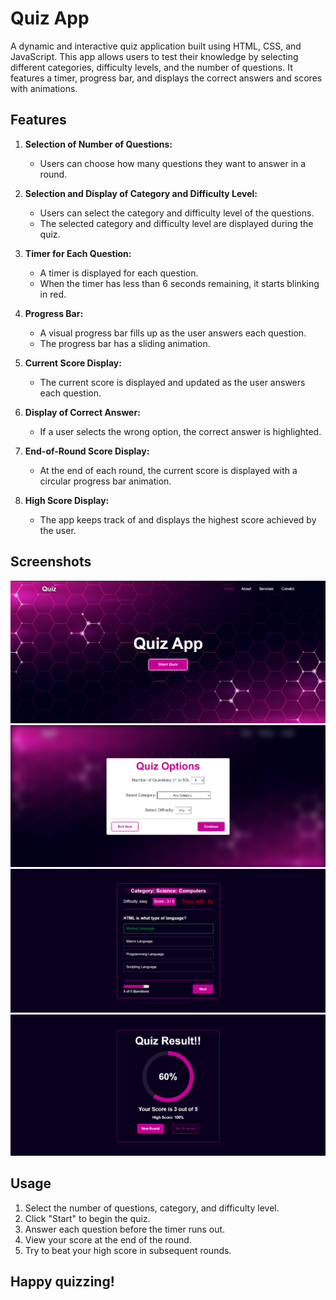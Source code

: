 # Quiz App

A dynamic and interactive quiz application built using HTML, CSS, and JavaScript. This app allows users to test their knowledge by selecting different categories, difficulty levels, and the number of questions. It features a timer, progress bar, and displays the correct answers and scores with animations.

## Features

1. **Selection of Number of Questions:**
   - Users can choose how many questions they want to answer in a round.

2. **Selection and Display of Category and Difficulty Level:**
   - Users can select the category and difficulty level of the questions.
   - The selected category and difficulty level are displayed during the quiz.

3. **Timer for Each Question:**
   - A timer is displayed for each question.
   - When the timer has less than 6 seconds remaining, it starts blinking in red.

4. **Progress Bar:**
   - A visual progress bar fills up as the user answers each question.
   - The progress bar has a sliding animation.

5. **Current Score Display:**
   - The current score is displayed and updated as the user answers each question.

6. **Display of Correct Answer:**
   - If a user selects the wrong option, the correct answer is highlighted.

7. **End-of-Round Score Display:**
   - At the end of each round, the current score is displayed with a circular progress bar animation.

8. **High Score Display:**
   - The app keeps track of and displays the highest score achieved by the user.

## Screenshots

![Home Page](screenshots/screenshot1.png)
![Category & Difficulty Selection](screenshots/screenshot2.png)
![Quiz in Progress](screenshots/screenshot3.png)
![Results Screen](screenshots/screenshot4.png)


## Usage
  1. Select the number of questions, category, and difficulty level.
  2. Click "Start" to begin the quiz.
  3. Answer each question before the timer runs out.
  4. View your score at the end of the round.
  5. Try to beat your high score in subsequent rounds.

## Happy quizzing!
